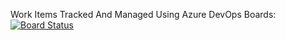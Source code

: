 Work Items Tracked And Managed Using Azure DevOps Boards: <br /> [![Board Status](https://dev.azure.com/machinagod/c61799de-5358-4f0f-8147-47f732bcd1b3/6f033d1c-3c9f-4398-8e93-5b18b04f0b10/_apis/work/boardbadge/da76503d-d27d-49eb-b385-db3c8dfcd191?columnOptions=1)](https://dev.azure.com/machinagod/c61799de-5358-4f0f-8147-47f732bcd1b3/_boards/board/t/6f033d1c-3c9f-4398-8e93-5b18b04f0b10/Microsoft.RequirementCategory/)
